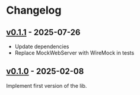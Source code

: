 # Changelog

## [v0.1.1](https://github.com/alecigne/somafm-recentlib/tree/v0.1.1) - 2025-07-26

- Update dependencies
- Replace MockWebServer with WireMock in tests


## [v0.1.0](https://github.com/alecigne/somafm-recentlib/tree/v0.1.0) - 2025-02-08

Implement first version of the lib.
